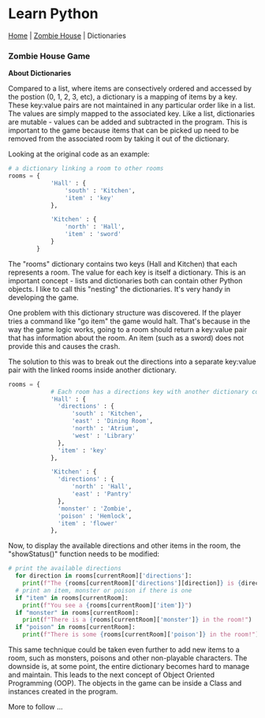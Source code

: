 # Learn Python
[Home](../README.md) | [Zombie House](README.md) | Dictionaries

### Zombie House Game

**About Dictionaries**

Compared to a list, where items are consectively ordered and accessed by the postion (0, 1, 2, 3, etc), a dictionary is a mapping of items by a key. These key:value pairs are not maintained in any particular order like in a list. The values are simply mapped to the associated key.  Like a list, dictionaries are mutable - values can be added and subtracted in the program.  This is important to the game because items that can be picked up need to be removed from the associated room by taking it out of the dictionary. 

Looking at the original code as an example:

```python
# a dictionary linking a room to other rooms
rooms = {
            'Hall' : {
                'south' : 'Kitchen',
                'item' : 'key'
            },

            'Kitchen' : {
                'north' : 'Hall',
                'item' : 'sword'
            }
        }
```

The "rooms" dictionary contains two keys (Hall and Kitchen) that each represents a room. The value for each key is itself a dictionary. This is an important concept - lists and dictionaries both can contain other Python objects. I like to call this "nesting" the dictionaries. It's very handy in developing the game. 

One problem with this dictionary structure was discovered. If the player tries a command like "go item" the game would halt. That's because in the way the game logic works, going to a room should return a key:value pair that has information about the room. An item (such as a sword) does not provide this and causes the crash. 

The solution to this was to break out the directions into a separate key:value pair with the linked rooms inside another dictionary.

```python
rooms = {
            # Each room has a directions key with another dictionary containing the linked rooms
            'Hall' : {
              'directions' : {
                  'south' : 'Kitchen',
                  'east' : 'Dining Room',
                  'north' : 'Atrium',
                  'west' : 'Library'
              },
              'item' : 'key'
            },

            'Kitchen' : {
              'directions' : {
                  'north' : 'Hall',
                  'east' : 'Pantry'
              },
              'monster' : 'Zombie',
              'poison' : 'Hemlock',
              'item' : 'flower'
            },
```

Now, to display the available directions and other items in the room, the "showStatus()" function needs to be modified:

```python
# print the available directions
  for direction in rooms[currentRoom]['directions']:
    print(f"The {rooms[currentRoom]['directions'][direction]} is {direction}")
  # print an item, monster or poison if there is one
  if "item" in rooms[currentRoom]:
    print(f"You see a {rooms[currentRoom]['item']}")
  if "monster" in rooms[currentRoom]:
    print(f"There is a {rooms[currentRoom]['monster']} in the room!")
  if "poison" in rooms[currentRoom]:
    print(f"There is some {rooms[currentRoom]['poison']} in the room!")
```

This same technique could be taken even further to add new items to a room, such as monsters, poisons and other non-playable characters. The downside is, at some point, the entire dictionary becomes hard to manage and maintain.  This leads to the next concept of Object Oriented Programming (OOP).  The objects in the game can be inside a Class and instances created in the program.

More to follow ...